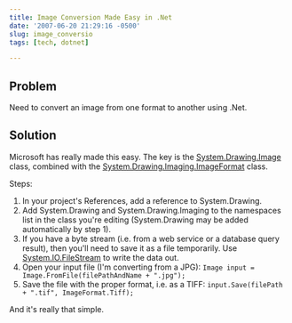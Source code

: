 ```yaml
---
title: Image Conversion Made Easy in .Net
date: '2007-06-20 21:29:16 -0500'
slug: image_conversio
tags: [tech, dotnet]

---
```


## Problem

Need to convert an image from one format to another using .Net.

## Solution

Microsoft has really made this easy. The key is the [System.Drawing.Image](https://msdn2.microsoft.com/en-us/library/system.drawing.image(vs.80).aspx) class, combined with the [System.Drawing.Imaging.ImageFormat](https://msdn2.microsoft.com/en-us/library/system.drawing.imaging.imageformat_members(vs.80).aspx) class.

Steps:

<!-- truncate -->

1. In your project's References, add a reference to System.Drawing.
1. Add System.Drawing and System.Drawing.Imaging to the namespaces list in the
   class you're editing (System.Drawing may be added automatically by step 1).
1. If you have a byte stream (i.e. from a web service or a database query
   result), then you'll need to save it as a file temporarily. Use <a
   href="https://msdn2.microsoft.com/en-us/library/system.io.filestream(vs.80).aspx">System.IO.FileStream</a>
   to write the data out.
1. Open your input file (I'm converting from a JPG): `Image input =
   Image.FromFile(filePathAndName + ".jpg");`
1. Save the file with the proper format, i.e. as a TIFF:
   `input.Save(filePath + ".tif", ImageFormat.Tiff);`

And it's really that simple.
